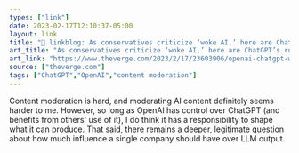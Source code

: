 ```yaml
---
types: ["link"]
date: 2023-02-17T12:10:37-05:00
layout: link
title: "🔗 linkblog: As conservatives criticize ‘woke AI,’ here are ChatGPT’s rules for answering culture war queries - The Verge'"
art_title: "As conservatives criticize ‘woke AI,’ here are ChatGPT’s rules for answering culture war queries - The Verge"
art_link: "https://www.theverge.com/2023/2/17/23603906/openai-chatgpt-woke-criticism-culture-war-rules"
source: ["theverge.com"]
tags: ["ChatGPT","OpenAI","content moderation"]
---
```

Content moderation is hard, and moderating AI content definitely seems harder to me. However, so long as OpenAI has control over ChatGPT (and benefits from others' use of it), I do think it has a responsibility to shape what it can produce. That said, there remains a deeper, legitimate question about how much influence a single company should have over LLM output.  
 
